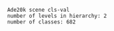 
        Ade20k scene cls-val
        number of levels in hierarchy: 2
        number of classes: 682
        